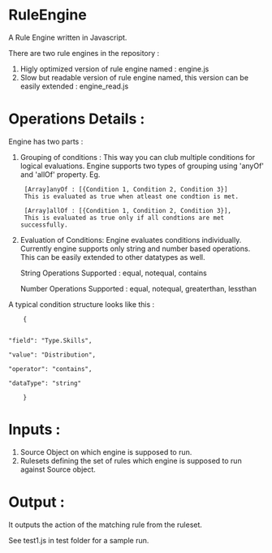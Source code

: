 # RuleEngine
A Rule Engine written in Javascript. 

There are two rule engines in the repository :

1. Higly optimized version of rule engine named : engine.js
2. Slow but readable version of rule engine named, this version can be easily extended : engine_read.js

# Operations Details :

Engine has two parts :

1. Grouping of conditions : This way you can club multiple conditions for logical evaluations. Engine supports two types of grouping using 'anyOf' and 'allOf' property. Eg.
    
        [Array]anyOf : [{Condition 1, Condition 2, Condition 3}]
        This is evaluated as true when atleast one condtion is met. 

        [Array]allOf : [{Condition 1, Condition 2, Condition 3}], 
        This is evaluated as true only if all condtions are met successfully.


2. Evaluation of Conditions: Engine evaluates conditions individually. Currently engine supports only string and number based operations. This can be easily extended to other datatypes as well. 

    String Operations Supported : equal, notequal, contains


    Number Operations Supported : equal, notequal, greaterthan, lessthan


A typical condition structure looks like this : 


        {

                                                                                    "field": "Type.Skills",
                                                                                    "value": "Distribution",
                                                                                    "operator": "contains",
                                                                                    "dataType": "string"
                                                                    
        }

        

    

# Inputs : 

1. Source Object on which engine is supposed to run.
2. Rulesets defining the set of rules which engine is supposed to run against Source object.

# Output :

It outputs the action of the matching rule from the ruleset.

See test1.js in test folder for a sample run.

